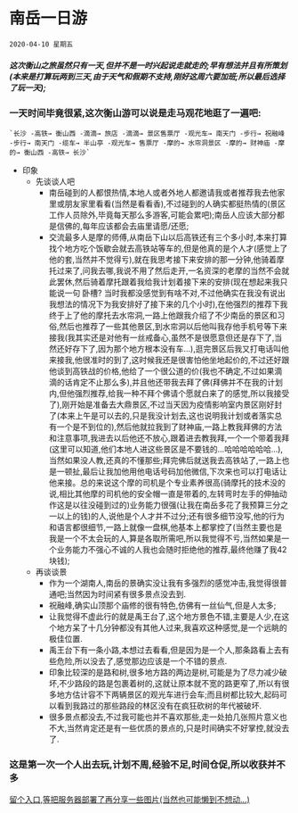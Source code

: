 # 南岳一日游

`2020-04-10 星期五`

##### 这次衡山之旅虽然只有一天,但并不是一时兴起说走就走的;早有想法并且有所策划(本来是打算玩两到三天,由于天气和假期不支持,刚好这周六要加班;所以最后选择了玩一天);

### 一天时间毕竟很紧,这次衡山游可以说是走马观花地逛了一遍吧:

    `长沙 -高铁→ 衡山西 -滴滴→ 旅店 -滴滴→ 景区售票厅 -观光车→ 南天门 -步行→ 祝融峰 -步行→ 南天门 -缆车→ 半山亭 -观光车→ 售票厅 -摩的→ 水帘洞景区 -摩的→ 财神庙 -摩的→ 衡山西 -高铁→ 长沙`
- 印象
    - 先谈谈人吧
        - 南岳碰到的人都恨热情,本地人或者外地人都邀请我或者推荐我去他家里或朋友家里看看(当然是看看香),不过碰到的人确实都挺热情的(景区工作人员除外,毕竟每天那么多游客,可能会累吧);南岳人应该大部分都是信佛的,每年应该都会去庙里请愿/还愿;
        - 交流最多人是摩的师傅,从南岳下山以后高铁还有三个多小时,本来打算找个地方吃个饭歇会就去高铁站等车的,但是他真的是个人才(感觉上了他的套,当然并不觉得亏),就在我思考接下来安排的那一分钟,他骑着摩托过来了,问我去哪,我说不用了然后走开,一名资深的老摩的当然不会就此罢休,然后骑着摩托跟着我给我计划着接下来的安排(现在想起来我只能说一句 卧槽?  当时我都没感觉到有啥不对,不过他确实在我没有说出我想法的情况下为我安排好了接下来的几个小时),在他强烈的推荐下我终于上了他的摩托去水帘洞,一路上他跟我介绍了不少南岳的景区和习俗,然后也推荐了一些其他景区,到水帘洞以后他叫我存他手机号等下来接我(我其实还是对他有一丝戒备心,虽然不是很愿意但还是存下了,当然还好存下了,因为那个地方根本没有车...),逛完景区后我又打电话叫他来接我,他很准时的到了,这时候我还是很害怕他坐地起价的,不过还好跟他谈到高铁战的价格,他给了一个很公道的价(我也不确定,不过如果滴滴的话肯定不止那么多),并且他还带我去拜了佛(拜佛并不在我的计划内,但他强烈推荐,给我一种不拜个佛请个愿就白来了的感觉,所以我接受了),刚开始是准备去大鼎景区,不过当天因为疫情影响室内景区刚好封了(本来上午是可以去的,只是我没计划去,这也说明我计划或者落实总有一个是不到位的),然后他就拉我到了财神庙,一路上教我拜佛的方法和注意事项,我进去以后他还不放心,跟着进去教我拜,一个一个带着我拜(这里可以知道,他们本地人进这些景区是不要钱的...哈哈哈哈哈哈...),当然如果没人教,还真的不懂那些;拜完佛后就送我去高铁站了,一路上也是一顿扯,最后让我加他用他电话号码加他微信,下次来也可以打电话让他来接。总的来说这个摩的司机是个专业素养很高(骑摩托的技术没的说,相比其他摩的司机他的安全帽一直是带着的,左转弯时左手的伸抽动作这是以往没碰到过的)业务能力很强(让我在南岳多花了我预算三分之一以上的钱)的人,说他是个人才并不过分;还有很多细节没写,他的行为和语言都很细节,一路上就像一盘棋,他基本上都掌控了(当然主要也是我是一个不太会玩的人,算是各取所需吧,所以我觉得不亏,当然如果是一个业务能力不强心不诚的人我也会随时拒绝他的推荐,最终他赚了我42块钱);
    - 再谈谈景
        - 作为一个湖南人,南岳的景确实没让我有多强烈的感觉冲击,我觉得很普通吧;当然因为时间紧有很多景点没去到.
        - 祝融峰,确实山顶那个庙修的很有特色,仿佛有一丝仙气,但是人太多;
        - 让我觉得不虚此行的就是禹王台了,这个地方景色不错,主要是人少,在这个地方呆了十几分钟都没有其他人过来,我喜欢这种感觉,是一个远眺的极佳位置.
        - 禹王台下有一条小路,本想过去看看,但是因为是一个人,那条路看上去有些危险,所以没去了,感觉那边应该是一个不错的景点.
        - 印象比较深的是路和树,很多地方路的两边是树,可能是为了尽力减少破坏,不少路段的路是包裹着树的,这就让原本就不宽的路更窄了,所以有很多地方估计容不下两辆景区的观光车进行会车;而且树都比较大,起码可以看到我路过的那些路段的林区没有在疯狂砍树的年代被破坏.
        - 很多景点都没去,不过我可能也并不喜欢那些,走一处拍几张照片意义也不大,当然肯定还是有一些优质的景点的,只是时间确实不好掌控,就没去了.
### 这是第一次一个人出去玩,计划不周,经验不足,时间仓促,所以收获并不多

[留个入口,等把服务器部署了再分享一些图片(当然也可能懒到不想动...)]( "")